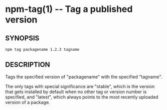 npm-tag(1) -- Tag a published version
=====================================

## SYNOPSIS

    npm tag packagename 1.2.3 tagname

## DESCRIPTION

Tags the specified version of "packagename" with the specified "tagname".

The only tags with special significance are "stable", which is the version
that gets installed by default when no other tag or version number is
specified, and "latest", which always points to the most recently uploaded
version of a package.
